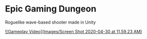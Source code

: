 # Epic Gaming Dungeon
Roguelike wave-based shooter made in Unity

[![Gameplay Video](Images/Screen Shot 2020-04-30 at 11.59.23 AM)](https://www.youtube.com/watch?v=GLaHk2Lm_9w)
